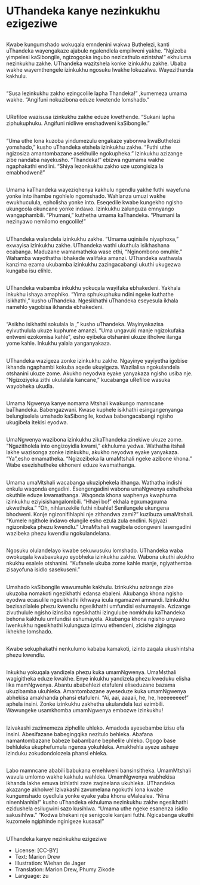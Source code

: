 # UThandeka kanye nezinkukhu ezigeziwe

##
Kwabe kungumshado wokuqala
emndenini wakwa Buthelezi, kanti
uThandeka wayengakaze ajabule
ngalendlela empilweni yakhe.
“Ngizoba yimpelesi kaSibongile,
ngizogqoka ingubo nezicathulo
ezintsha!” ekhuluma nezinkukhu
zakhe. UThandeka wazitshela konke
izinkukhu zakhe.
Ubaba wakhe wayemthengele
izinkukhu ngosuku lwakhe
lokuzalwa. Wayezithanda kakhulu.

##
“Susa lezinkukhu zakho ezingcolile
lapha Thandeka!” ,kumemeza
umama wakhe. “Angifuni
nokuzibona eduze kwetende
lomshado.”

##
URefiloe wazisusa izinkukhu zakhe
eduze kwethende.
“Sukani lapha ziphukuphuku.
Angifuni nidliwe emshadweni
kaSibongile.”

##
“Uma uthe lona kuzoba
yindumezulu engakaze yabonwa
kwaButhelezi yomshado,” kusho
uThandeka etshela izinkukhu zakhe.
“Futhi uthe ngizosiza
amantombazane asekhulile
ngokupheka.”
Izinkukhu azizange zibe nandaba
nayekusho.
“Thandeka!” ebizwa ngumama
wakhe ngaphakathi endlini. “Shiya
lezonkukhu zakho uze uzongisiza la
emabhodweni!”

##

##
Umama kaThandeka wayeziqhenya kakhulu ngendlu yakhe futhi
wayefuna yonke into ihambe ngohlelo ngomshado. Wahlanza
umuzi wakhe ewukhuculula, epholisha yonke into.
Eseqedile kwabe kungekho ngisho ukungcola okuncane yonke
indawo.
Izinkukhu zalunguza emnyango wangaphambili. “Phumani,”
kuthetha umama kaThandeka. “Phumani la nezinyawo nemilomo
engcolile!”

##
UThandeka walandela izinkukhu zakhe.
“Umama uqinisile niyaphoxa,” exwayisa izinkukhu
zakhe. UThandeka wathi ukuthula isikhashana
ecabanga. Maduzane wamamatheka wase ethi,
“Nginombono omuhle.”
Wahamba wayothatha ibhakede walifaka amanzi.
UThandeka wathwala kanzima ezama ukubamba
izinkukhu zazingacabangi ukuthi ukugezwa kungaba
isu elihle.

##
UThandeka wabamba inkukhu
yokuqala wayifaka ebhakedeni.
Yakhala inkukhu ishaya amaphiko.
“Yima sphukuphuku ndini ngeke
kuthathe isikhathi,” kusho
uThandeka.
Ngesikhathi uThandeka eseyesula
ikhala namehlo yagobisa ikhanda
ebhakedeni.

##
“Asikho isikhathi sokulala la ,” kusho
uThandeka. Wayinyakazisa
eyivuthulula ukuze kuphume
amanzi.
"Uma ungavuki manje ngizokufaka
entweni ezokomisa kahle", esho
eyibeka otshanini ukuze itholwe
ilanga yome kahle.
Inkukhu yalala yanganyakaza.

##
UThandeka wazigeza zonke izinkukhu zakhe.
Ngayinye yayiyetha igobise ikhanda ngaphambi
kokuba aqede ukuyigeza.
Wazilalisa ngokulandela otshanini ukuze zome.
Akukho neyodwa eyake yanyakaza ngisho usiba nje.
“Ngizoziyeka zithi ukulalaIa kancane,” kucabanga
uRefiloe wasuka wayobheka ukudla.

##
Umama Ngwenya kanye nomama
Mtshali kwakungo mamncane
baThandeka. Babengazwani.
Kwase kuphele isikhathi
esingangenyanga belungiselela
umshado kaSibongile, kodwa
babengacabangi ngisho ukugibela
itekisi eyodwa.

##
UmaNgwenya wazibona izinkukhu zikaThandeka
zinekiwe ukuze zome. “Ngazitholela into engizoyidla
kwami,” ekhuluma yedwa.
Wathatha itshali lakhe wazisonga zonke izinkukhu,
akukho neyodwa eyake yanyakaza.
“Ya”,esho emamatheka. “Ngizozibeka la umaMtshali
ngeke azibone khona.” Wabe esezishutheke
ekhoneni eduze kwamathanga.

##
Umama umaMtshali wacabanga ukuziphekela ithanga. Wathatha
indishi enkulu waqonda engadini.
Esengengadini wabona umaNgwenya eshutheka okuthile eduze
kwamathanga.
Waqonda khona waphenya kwaphuma izinkukhu
eziyisishangalombili.
“Hhayi bo!” ekhala egxumagxuma ukwethuka.”
“Oh, nihlanzekile futhi nibahle! Senilungele ukungena bhodweni.
Konje ngizonifihlaphi nje zithandwa zami?” kuzibuza umaMtshali.
“Kumele ngithole indawo elungile esho ezula zula endlini. Ngiyazi
ngizonibeka phezu kwendlu.” UmaMtshali wagibela odongweni
lasengadini wazibeka phezu kwendlu ngokulandelana.

##

##
Ngosuku olulandelayo kwabe sekuwusuku lomshado. UThandeka
waba owokuqala kwabavukayo eyobheka izinkukhu zakhe. Wabona
ukuthi akukho nkukhu esalele otshanini.
“Kufanele ukuba zome kahle manje, ngiyathemba zisayofuna isidlo
sasekuseni.”

##
Umshado kaSibongile wawumuhle kakhulu. Izinkukhu
azizange zize ukuzoba nomakoti ngezikhathi edansa
ebaleni.
Akubanga khona ngisho eyodwa ecasulile
ngesikhathi ikhwaya icula ngamazwi amnandi.
Izinkukhu bezisazilalele phezu kwendlu ngesikhathi
umfundisi eshumayela.
Azizange zivuthulule ngisho izinsiba ngesikhathi
izingulube nomkhulu kaThandeka behona kakhulu
umfundisi eshumayela.
Akubanga khona ngisho unyawo lwenkukhu
ngesikhathi kulunguza izimvu ethendeni, zicishe
zigingqa ikhekhe lomshado.

##
Kwabe sekuphakathi nenkulumo
kababa kamakoti, izinto zaqala
ukushintsha phezu kwendlu.

##
Inkukhu yokuqala yandizela phezu kuka umamNgwenya.
UmaMsthali wagigitheka eduze kwakhe.
Enye inkukhu yandizela phezu kweduku elisha lika mamNgwenya.
Abantu ababehlezi etafuleni eliseduzane bazama ukuzibamba
ukuhleka.
Amantombazane ayeseduze kuka umamNgwenya abhekisa
amakhanda phansi etafuleni. “Ai, aai, aaaaii, he, he, heeeeeeee!”
aphela insini.
Zonke izinkukhu zakhetha ukulandela lezi ezimbili. Wawungeke
usamkhomba umamNgwenya embozwe izinkukhu!

##

##
Izivakashi zazimemeza ziphelile uhleko.
Amadoda ayesebambe izisu efa insini.
Abesifazane babegingqika nezitulo behleka.
Abafana namantombazane babeze babambane bephelile uhleko.
Ogogo base behluleka ukuphefumula ngenxa yokuhleka.
Amakhehla ayeze ashaye izinduku zokudondolozela phansi ehleka.

##

##
Labo mamncane ababili babukana emehlweni bansinsitheka.
UmamMtshali wavula umlomo wakhe kakhulu wahleka.
UmamNgwenya wabhekisa ikhanda lakhe emuva izihlathi zaze
zaqinelana ukuhleka.
UThandeka akazange akholwe!
Izivakashi zavumelana ngokuthi lona kwabe kungumshado
oyedlula yonke eyake yaba khona eMalealea.
“Nina ninenhlanhla!” kusho uThandeka ekhuluma nezinkukhu
zakhe ngesikhathi ezidushela esilugwini sazo kusihlwa. “Umama
uthe ngeke esanenza isidlo sakusihlwa.”
“Kodwa bhekani nje senigcole kanjani futhi. Ngicabanga ukuthi
kuzomele ngiphinde nginigeze kusasa!”

##

##
UThandeka kanye nezinkukhu
ezigeziwe
* License: [CC-BY]
* Text: Marion Drew
* Illustration: Wiehan de Jager
* Translation: Marion Drew, Phumy Zikode
* Language: zu

